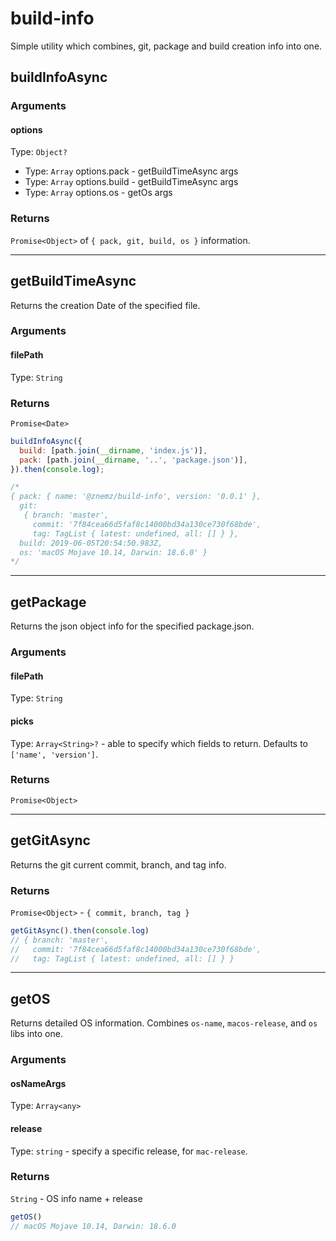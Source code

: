 # build-info

Simple utility which combines, git, package and build creation info into one.

## buildInfoAsync

### Arguments

#### options

Type: `Object?`

- Type: `Array` options.pack - getBuildTimeAsync args
- Type: `Array` options.build - getBuildTimeAsync args
- Type: `Array` options.os - getOs args

### Returns

`Promise<Object>` of `{ pack, git, build, os }` information.

---

## getBuildTimeAsync

Returns the creation Date of the specified file.

### Arguments

#### filePath

Type: `String`

### Returns

`Promise<Date>`

```js
buildInfoAsync({
  build: [path.join(__dirname, 'index.js')],
  pack: [path.join(__dirname, '..', 'package.json')],
}).then(console.log);

/*
{ pack: { name: '@znemz/build-info', version: '0.0.1' },
  git:
   { branch: 'master',
     commit: '7f84cea66d5faf8c14000bd34a130ce730f68bde',
     tag: TagList { latest: undefined, all: [] } },
  build: 2019-06-05T20:54:50.983Z,
  os: 'macOS Mojave 10.14, Darwin: 18.6.0' }
*/
```

---

## getPackage

Returns the json object info for the specified package.json.

### Arguments

#### filePath

Type: `String`

#### picks

Type: `Array<String>?` - able to specify which fields to return. Defaults to `['name', 'version']`.

### Returns

`Promise<Object>`

---

## getGitAsync

Returns the git current commit, branch, and tag info.

### Returns

`Promise<Object>` - `{ commit, branch, tag }`

```js
getGitAsync().then(console.log)
// { branch: 'master',
//   commit: '7f84cea66d5faf8c14000bd34a130ce730f68bde',
//   tag: TagList { latest: undefined, all: [] } }
```

---

## getOS

Returns detailed OS information. Combines `os-name`, `macos-release`, and `os` libs into one.

### Arguments

#### osNameArgs

Type: `Array<any>`

#### release

Type: `string` - specify a specific release, for `mac-release`.

### Returns

`String` - OS info name + release

```js
getOS()
// macOS Mojave 10.14, Darwin: 18.6.0
```
